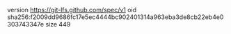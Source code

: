 version https://git-lfs.github.com/spec/v1
oid sha256:f2009dd9686fc17e5ec4444bc902401314a963eba3de8cb22eb4e0303743347e
size 449
